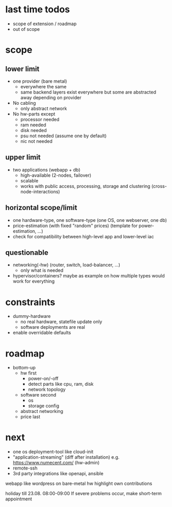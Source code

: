 # last time todos
- scope of extension / roadmap
- out of scope

# scope

## lower limit
- one provider (bare metal)
  - everywhere the same
  - same backend layers exist everywhere but some are abstracted away depending on provider
- No cabling
  - only abstract network
- No hw-parts except
  - processor needed
  - ram needed
  - disk needed
  - psu not needed (assume one by default)
  - nic not needed


## upper limit
- two applications (webapp + db)
  - high-available (2-nodes, failover)
  - scalable
  - works with public access, processing, storage and clustering (cross-node-interactions)


## horizontal scope/limit
- one hardware-type, one software-type (one OS, one webserver, one db)
- price-estimation (with fixed "random" prices) (template for power-estimation, ...)
- check for compatibility between high-level app and lower-level iac


## questionable
- networking(-hw) (router, switch, load-balancer, ...)
  - only what is needed
- hypervisor/containers? maybe as example on how multiple types would work for everything


# constraints
- dummy-hardware
  - no real hardware, statefile update only
  - software deployments are real
- enable overridable defaults

# roadmap
- bottom-up
  - hw first
    - power-on/-off
    - detect parts like cpu, ram, disk
    - network topology
  - software second
    - os
    - storage config
  - abstract networking
  - price last

# next
- one os deployment-tool like cloud-init
- "application-streaming" (diff after installation) e.g. https://www.numecent.com/ (hw-admin)
- remote-ssh
- 3rd party integrations like openapi, ansible

webapp like wordpress on bare-metal hw
highlight own contributions

holiday till 23.08. 08:00-09:00
If severe problems occur, make short-term appointment
